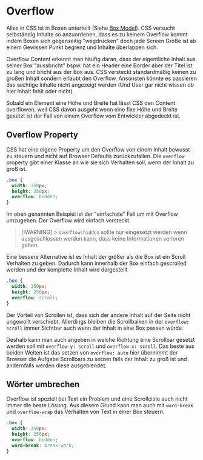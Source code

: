 # Overflow

Alles in CSS ist in Boxen unterteilt (Siehe [Box Model](./box-model.md)). CSS versucht selbständig Inhalte so anzuordenen, dass es zu keinem Overflow kommt indem Boxen sich gegenseitig "wegdrücken" doch jede Screen Größe ist ab einem Gewissen Punkt begrenz und Inhalte überlappen sich.

Overflow Content erkennt man häufig daran, dass der eigentliche Inhalt aus seiner Box "aussbricht" bspw. hat ein Header eine Border aber der Titel ist zu lang und bricht aus der Box aus. CSS versteckt standardmäßig keinen zu großen Inhalt sondern erlaubt den Overflow. Ansonsten könnte es passieren das wichtige Inhalte nicht angezeigt werden (Und User gar nicht wissen ob hier Inhalt fehlt oder nicht).

Sobald ein Element eine Höhe und Breite hat lässt CSS den Content overflowen, weil CSS davon ausgeht wenn eine fixe Höhe und Breite gesetzt ist der Fall von einem Overflow vom Entwickler abgedeckt ist.

## Overflow Property

CSS hat eine eigene Property um den Overflow von einem Inhalt bewusst zu steuern und nicht auf Browser Defaults zurückzufallen. Die `overflow` property gibt einer Klasse an wie sie sich Verhalten soll, wenn der Inhalt zu groß ist.

```css
.box {
  width: 350px;
  height: 250px;
  overflow: hidden;
}
```

Im oben genannten Beispiel ist der "einfachste" Fall um mit Overflow umzugehen. Der Overflow wird einfach versteckt.

> [!WARNING] > `overflow:hidden` sollte nur eingesetzt werden wenn ausgeschlossen werden kann, dass keine Informationen verloren gehen.

Eine bessere Alternative ist es Inhalt der größer als die Box ist ein Scroll Verhalten zu geben. Dadurch kann innerhalb der Box einfach gescrolled werden und der komplette Inhalt wird dargestellt

```css
.box {
  width: 350px;
  height: 250px;
  overflow: scroll;
}
```

Der Vorteil von Scrollen ist, dass sich der andere Inhalt auf der Seite nicht ungewollt verschiebt. Allerdings bleiben die Scrollbalken in der `overflow: scroll` immer Sichtbar auch wenn der Inhalt in eine Box passen würde.

Deshalb kann man auch angeben in welche Richtung eine Scrollbar gesetzt werden soll mit `overflow-y: scroll` und `overflow-x: scroll`. Das beste aus beiden Welten ist das setzen von `overflow: auto` hier übernimmt der Browser die Aufgabe Scrollbars zu setzen falls der Inhalt zu groß ist und andernfalls werden diese ausgeblendet.

## Wörter umbrechen

Overflow ist speziell bei Text ein Problem und eine Scrolleiste auch nicht immer die beste Lösung. Aus diesem Grund kann man auch mit `word-break` und `overflow-wrap` das Verhalten von Text in einer Box steuern.

```css
.box {
  width: 350px;
  height: 250px;
  overflow: hidden;
  word-break: break-work;
}
```
